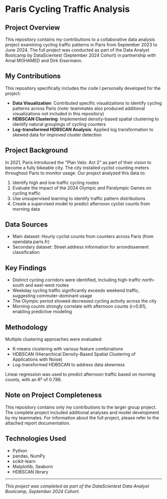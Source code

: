 # Paris Cycling Traffic Analysis

## Project Overview
This repository contains my contributions to a collaborative data analysis project examining cycling traffic patterns in Paris from September 2023 to June 2024. The full project was conducted as part of the Data Analyst Bootcamp by DataScientest (September 2024 Cohort) in partnership with Amal MOHAMED and Dirk Eisermann.

## My Contributions
This repository specifically includes the code I personally developed for the project:

- **Data Visualization**: Contributed specific visualizations to identify cycling patterns across Paris (note: teammates also produced additional visualizations not included in this repository)
- **HDBSCAN Clustering**: Implemented density-based spatial clustering to identify natural groupings of cycling counters
- **Log-transformed HDBSCAN Analysis**: Applied log transformation to skewed data for improved cluster detection

## Project Background
In 2021, Paris introduced the "Plan Velo: Act 2" as part of their vision to become a fully bikeable city. The city installed cyclist counting meters throughout Paris to monitor usage. Our project analyzed this data to:

1. Identify high and low traffic cycling routes
2. Evaluate the impact of the 2024 Olympic and Paralympic Games on cycling traffic
3. Use unsupervised learning to identify traffic pattern distributions
4. Create a supervised model to predict afternoon cyclist counts from morning data

## Data Sources
- Main dataset: Hourly cyclist counts from counters across Paris (from opendata.paris.fr)
- Secondary dataset: Street address information for arrondissement classification

## Key Findings
- Distinct cycling corridors were identified, including high-traffic north-south and east-west routes
- Weekday cycling traffic significantly exceeds weekend traffic, suggesting commuter-dominant usage
- The Olympic period showed decreased cycling activity across the city
- Morning counts strongly correlate with afternoon counts (r=0.81), enabling predictive modeling

## Methodology
Multiple clustering approaches were evaluated:
- K-means clustering with various feature combinations
- HDBSCAN (Hierarchical Density-Based Spatial Clustering of Applications with Noise)
- Log-transformed HDBSCAN to address data skewness

Linear regression was used to predict afternoon traffic based on morning counts, with an R² of 0.786.

## Note on Project Completeness
This repository contains only my contributions to the larger group project. The complete project included additional analyses and model development by my teammates. For information about the full project, please refer to the attached report documentation.

## Technologies Used
- Python
- pandas, NumPy
- scikit-learn
- Matplotlib, Seaborn
- HDBSCAN library

---

*This project was completed as part of the DataScientest Data Analyst Bootcamp, September 2024 Cohort.*
